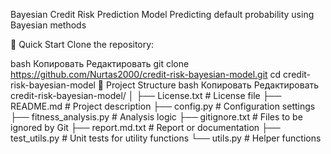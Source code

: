 Bayesian Credit Risk Prediction Model
Predicting default probability using Bayesian methods

🚀 Quick Start
Clone the repository:

bash
Копировать
Редактировать
git clone https://github.com/Nurtas2000/credit-risk-bayesian-model.git
cd credit-risk-bayesian-model
📁 Project Structure
bash
Копировать
Редактировать
credit-risk-bayesian-model/
│
├── License.txt             # License file
├── README.md               # Project description
├── config.py               # Configuration settings
├── fitness_analysis.py     # Analysis logic
├── gitignore.txt           # Files to be ignored by Git
├── report.md.txt           # Report or documentation
├── test_utils.py           # Unit tests for utility functions
└── utils.py                # Helper functions
